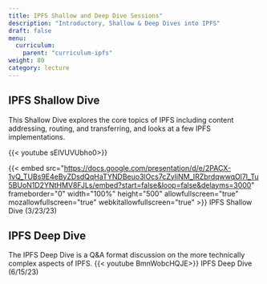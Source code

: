 ```yaml
---
title: IPFS Shallow and Deep Dive Sessions"
description: "Introductory, Shallow & Deep Dives into IPFS"
draft: false
menu:
  curriculum:
    parent: "curriculum-ipfs"
weight: 80
category: lecture
---
```


## IPFS Shallow Dive

This Shallow Dive explores the core topics of IPFS including content addressing, routing, and transferring, and looks at a few IPFS implementations.

{{< youtube sElVUVUbho0>}}

{{< embed src="https://docs.google.com/presentation/d/e/2PACX-1vQ_TUBs9E4eByZDsdQqHaTYNDBeuo3lOcs7cZyliNM_IRZbrdqwwqOl7l_Tu5BUoN1D2YNtHMV8FJLs/embed?start=false&loop=false&delayms=3000" frameborder="0" width="100%" height="500" allowfullscreen="true" mozallowfullscreen="true" webkitallowfullscreen="true" >}}
IPFS Shallow Dive (3/23/23)

## IPFS Deep Dive

The IPFS Deep Dive is a Q&A format discussion on the more technically complex aspects of IPFS.
{{< youtube BmnWobcHQJE>}}
IPFS Deep Dive (6/15/23)
